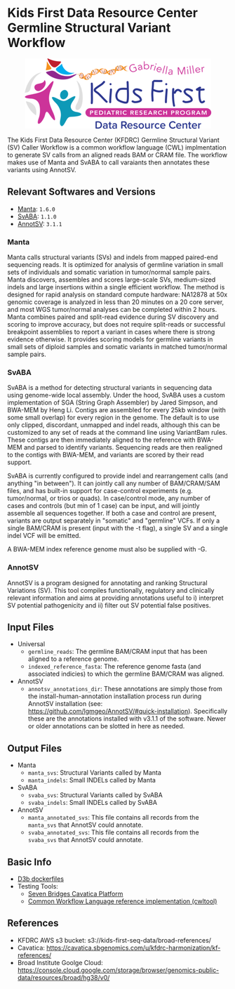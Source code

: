 # Kids First Data Resource Center Germline Structural Variant Workflow

<p align="center">
  <img src="https://github.com/d3b-center/d3b-research-workflows/raw/master/doc/kfdrc-logo-sm.png">
</p>

The Kids First Data Resource Center (KFDRC) Germline Structural Variant (SV)
Caller Workflow is a common workflow language (CWL) implmentation to generate
SV calls from an aligned reads BAM or CRAM file. The workflow makes use of
Manta and SvABA to call varaiants then annotates these variants using AnnotSV.

## Relevant Softwares and Versions

- [Manta](https://github.com/Illumina/manta): `1.6.0`
- [SvABA](https://github.com/walaj/svaba): `1.1.0`
- [AnnotSV](https://github.com/lgmgeo/AnnotSV/): `3.1.1`

### Manta

Manta calls structural variants (SVs) and indels from mapped paired-end
sequencing reads. It is optimized for analysis of germline variation in small
sets of individuals and somatic variation in tumor/normal sample pairs. Manta
discovers, assembles and scores large-scale SVs, medium-sized indels and large
insertions within a single efficient workflow. The method is designed for rapid
analysis on standard compute hardware: NA12878 at 50x genomic coverage is
analyzed in less than 20 minutes on a 20 core server, and most WGS tumor/normal
analyses can be completed within 2 hours. Manta combines paired and split-read
evidence during SV discovery and scoring to improve accuracy, but does not
require split-reads or successful breakpoint assemblies to report a variant in
cases where there is strong evidence otherwise. It provides scoring models for
germline variants in small sets of diploid samples and somatic variants in
matched tumor/normal sample pairs.

### SvABA

SvABA is a method for detecting structural variants in sequencing data using
genome-wide local assembly. Under the hood, SvABA uses a custom implementation
of SGA (String Graph Assembler) by Jared Simpson, and BWA-MEM by Heng Li.
Contigs are assembled for every 25kb window (with some small overlap) for every
region in the genome. The default is to use only clipped, discordant, unmapped
and indel reads, although this can be customized to any set of reads at the
command line using VariantBam rules. These contigs are then immediately aligned
to the reference with BWA-MEM and parsed to identify variants. Sequencing reads
are then realigned to the contigs with BWA-MEM, and variants are scored by
their read support.

SvABA is currently configured to provide indel and rearrangement calls (and
anything "in between"). It can jointly call any number of BAM/CRAM/SAM files,
and has built-in support for case-control experiments (e.g. tumor/normal, or
trios or quads). In case/control mode, any number of cases and controls (but
min of 1 case) can be input, and will jointly assemble all sequences together.
If both a case and control are present, variants are output separately in
"somatic" and "germline" VCFs. If only a single BAM/CRAM is present (input with
the -t flag), a single SV and a single indel VCF will be emitted.

A BWA-MEM index reference genome must also be supplied with -G.

### AnnotSV

AnnotSV is a program designed for annotating and ranking Structural Variations
(SV). This tool compiles functionally, regulatory and clinically relevant
information and aims at providing annotations useful to i) interpret SV
potential pathogenicity and ii) filter out SV potential false positives.

## Input Files

- Universal
    - `germline_reads`: The germline BAM/CRAM input that has been aligned to a reference genome.
    - `indexed_reference_fasta`: The reference genome fasta (and associated indicies) to which the germline BAM/CRAM was aligned.
- AnnotSV
    - `annotsv_annotations_dir`: These annotations are simply those from the install-human-annotation installation process run during AnnotSV installation (see: https://github.com/lgmgeo/AnnotSV/#quick-installation). Specifically these are the annotations installed with v3.1.1 of the software. Newer or older annotations can be slotted in here as needed.

## Output Files

- Manta
    - `manta_svs`: Structural Variants called by Manta
    - `manta_indels`: Small INDELs called by Manta
- SvABA
    - `svaba_svs`: Structural Variants called by SvABA
    - `svaba_indels`: Small INDELs called by SvABA
- AnnotSV
    - `manta_annotated_svs`: This file contains all records from the `manta_svs` that AnnotSV could annotate.
    - `svaba_annotated_svs`: This file contains all records from the `svaba_svs` that AnnotSV could annotate.

## Basic Info
- [D3b dockerfiles](https://github.com/d3b-center/bixtools)
- Testing Tools:
    - [Seven Bridges Cavatica Platform](https://cavatica.sbgenomics.com/)
    - [Common Workflow Language reference implementation (cwltool)](https://github.com/common-workflow-language/cwltool/)

## References
- KFDRC AWS s3 bucket: s3://kids-first-seq-data/broad-references/
- Cavatica: https://cavatica.sbgenomics.com/u/kfdrc-harmonization/kf-references/
- Broad Institute Goolge Cloud: https://console.cloud.google.com/storage/browser/genomics-public-data/resources/broad/hg38/v0/
